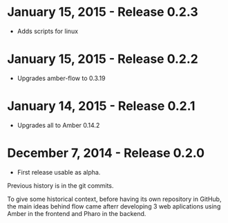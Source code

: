 January 15, 2015 - Release 0.2.3
===================================

* Adds scripts for linux

January 15, 2015 - Release 0.2.2
===================================

* Upgrades amber-flow to 0.3.19

January 14, 2015 - Release 0.2.1
===================================

* Upgrades all to Amber 0.14.2


December 7, 2014 - Release 0.2.0
===================================

* First release usable as alpha.

Previous history is in the git commits.

To give some historical context, before having its own repository in GitHub, the main ideas behind flow came afterr developing 3 web aplications using Amber in the frontend and Pharo in the backend.